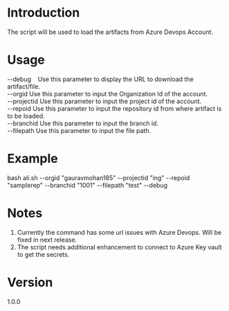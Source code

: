 # Introduction
The script will be used to load the artifacts from Azure Devops Account. 

# Usage
--debug       &nbsp;&nbsp;&nbsp;Use this parameter to display the URL to download the artifact/file.  
--orgid       Use this parameter to input the Organization Id of the account.  
--projectid   Use this parameter to input the project id of the account.  
--repoid      Use this parameter to input the repository id from where artifact is to be loaded.  
--branchid    Use this parameter to input the branch id.  
--filepath    Use this parameter to input the file path.  

# Example  
bash ali.sh --orgid "gauravmohan185" --projectid "ing" --repoid "samplerep" --branchid "1001" --filepath "test" --debug  

# Notes
1) Currently the command has some url issues with Azure Devops. Will be fixed in next release.  
2) The script needs additional enhancement to connect to Azure Key vault to get the secrets.  

# Version
1.0.0

